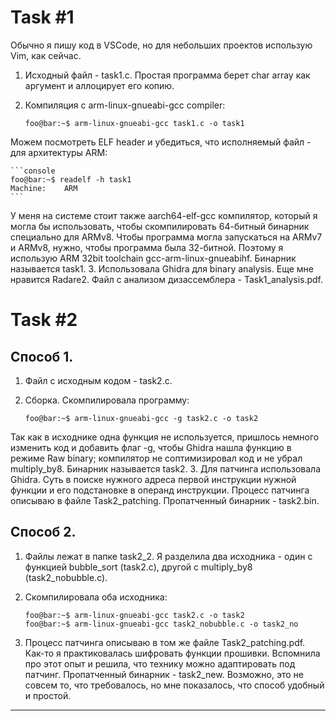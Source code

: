 # Task #1
Обычно я пишу код в VSCode, но для небольших проектов использую Vim, как сейчас.
1. Исходный файл - task1.c. Простая программа берет char array как аргумент и аллоцирует его копию.
2. Компиляция с arm-linux-gnueabi-gcc compiler:

	```console
	foo@bar:~$ arm-linux-gnueabi-gcc task1.c -o task1
	```

Можем посмотреть ELF header и убедиться, что исполняемый файл - для архитектуры ARM:

	```console
	foo@bar:~$ readelf -h task1
	Machine:	ARM
	```

У меня на системе стоит также aarch64-elf-gcc компилятор, который я могла бы использовать, чтобы скомпилировать 64-битный бинарник специально для ARMv8. Чтобы программа могла запускаться на ARMv7 и ARMv8, нужно, чтобы программа была 32-битной. Поэтому я использую ARM 32bit toolchain gcc-arm-linux-gnueabihf.
Бинарник называется task1.
3. Использовала Ghidra для binary analysis. Еще мне нравится Radare2. Файл с анализом дизассемблера - Task1_analysis.pdf.

# Task #2
## Способ 1.
1. Файл с исходным кодом - task2.c.
2. Сборка. Скомпилировала программу:

	```console
	foo@bar:~$ arm-linux-gnueabi-gcc -g task2.c -o task2
	```

Так как в исходнике одна функция не используется, пришлось немного изменить код и добавить флаг -g, чтобы Ghidra нашла функцию в режиме Raw binary; компилятор не соптимизировал код и не убрал multiply_by8.
Бинарник называется task2.
3. Для патчинга использовала Ghidra.
Суть в поиске нужного адреса первой инструкции нужной функции и его подстановке в операнд инструкции. Процесс патчинга описываю в файле Task2_patching.
Пропатченный бинарник - task2.bin.

## Способ 2.
1. Файлы лежат в папке task2_2. Я разделила два исходника - один с функцией bubble_sort (task2.c), другой с multiply_by8 (task2_nobubble.c).
2. Скомпилировала оба исходника:

	```console
	foo@bar:~$ arm-linux-gnueabi-gcc task2.c -o task2
	foo@bar:~$ arm-linux-gnueabi-gcc task2_nobubble.c -o task2_no
	```

3. Процесс патчинга описываю в том же файле Task2_patching.pdf.
Как-то я практиковалась шифровать функции прошивки. Вспомнила про этот опыт и решила, что технику можно адаптировать под патчинг.
Пропатченный бинарник - task2_new.
Возможно, это не совсем то, что требовалось, но мне показалось, что способ удобный и простой.
_________________________________________________________________________________________________________________________
